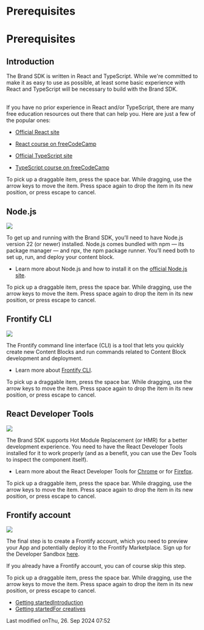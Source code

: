 # Prerequisites

# Prerequisites

## Introduction

The Brand SDK is written in React and TypeScript. While we're committed to make it as easy to use as possible, at least some basic experience with React and TypeScript will be necessary to build with the Brand SDK.  
﻿

If you have no prior experience in React and/or TypeScript, there are many free education resources out there that can help you. Here are just a few of the popular ones:

*   ﻿[Official React site](https://reactjs.org/)﻿
    
*   ﻿[React course on freeCodeCamp](https://www.freecodecamp.org/learn/front-end-development-libraries/#react)﻿
    
*   ﻿[Official TypeScript site](https://www.typescriptlang.org/)﻿
    
*   ﻿[TypeScript course on freeCodeCamp](https://www.freecodecamp.org/news/search/?query=typescript)﻿
    

To pick up a draggable item, press the space bar. While dragging, use the arrow keys to move the item. Press space again to drop the item in its new position, or press escape to cancel.

## Node.js

![](https://media.ffycdn.net/eu/weare/tBhARqAArDeGu1B9y6Nx.svg?width=200)

To get up and running with the Brand SDK, you’ll need to have Node.js version 22 (or newer) installed. Node.js comes bundled with npm — its package manager — and npx, the npm package runner. You’ll need both to set up, run, and deploy your content block.

*   Learn more about Node.js and how to install it on the [official Node.js site](https://nodejs.dev/en/learn/).
    

To pick up a draggable item, press the space bar. While dragging, use the arrow keys to move the item. Press space again to drop the item in its new position, or press escape to cancel.

## Frontify CLI

![](https://media.ffycdn.net/eu/weare/1pkeZoTAim3R7CU9LPjz.svg?width=200)

The Frontify command line interface (CLI) is a tool that lets you quickly create new Content Blocks and run commands related to Content Block development and deployment.

*   Learn more about [Frontify CLI](/r/7hRuZ2FeB8C39vLdDQQvM4c3lRK3yu0JInzs1cURDf4).
    

To pick up a draggable item, press the space bar. While dragging, use the arrow keys to move the item. Press space again to drop the item in its new position, or press escape to cancel.

## React Developer Tools

![](https://media.ffycdn.net/eu/weare/WpYFaHC3enk4BpUz2AxQ.svg?width=200)

The Brand SDK supports Hot Module Replacement (or HMR) for a better development experience. You need to have the React Developer Tools installed for it to work properly (and as a benefit, you can use the Dev Tools to inspect the component itself).

*   Learn more about the React Developer Tools for [Chrome](https://chrome.google.com/webstore/detail/react-developer-tools/fmkadmapgofadopljbjfkapdkoienihi?hl=en) or for [Firefox](https://addons.mozilla.org/en-US/firefox/addon/react-devtools/).
    

To pick up a draggable item, press the space bar. While dragging, use the arrow keys to move the item. Press space again to drop the item in its new position, or press escape to cancel.

## Frontify account

![](https://media.ffycdn.net/eu/weare/GRcw4aWCEM6VZy66ALu1.png?width=200&format=webp&quality=100)

The final step is to create a Frontify account, which you need to preview your App and potentially deploy it to the Frontify Marketplace. Sign up for the Developer Sandbox [here](https://weare.frontify.com/r/d-vpAii5AyaA9o4dFG0Tfh5EzCO7zWS1UOLUI2eZJLo).

If you already have a Frontify account, you can of course skip this step.

To pick up a draggable item, press the space bar. While dragging, use the arrow keys to move the item. Press space again to drop the item in its new position, or press escape to cancel.

*   [Getting startedIntroduction](#/getting-started/introduction)
*   [Getting startedFor creatives](#/getting-started/for-creatives)

Last modified onThu, 26. Sep 2024 07:52